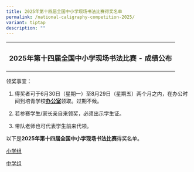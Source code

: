```yaml
---
title: 2025年第十四届全国中小学现场书法比赛得奖名单
permalink: /national-caligraphy-competition-2025/
variant: tiptap
description: ""
---
```

<table style="minWidth: 50px">
<colgroup>
<col>
<col>
</colgroup>
<tbody>
<tr>
<td rowspan="1" colspan="2">
<h3><strong>2025年第十四届全国中小学现场书法比赛 - 成绩公布</strong></h3>
</td>
</tr>
</tbody>
</table>
<p>领奖事宜：</p>
<ol data-tight="true" class="tight">
<li>
<p>得奖者可于6月30日（星期一）至8月29日（星期五）两个月之内，在办公时间到培青学校<strong><u>办公室</u></strong>领取。过期不候。</p>
</li>
<li>
<p>若参赛学生/家长亲自来领奖，必须出示学生证。</p>
</li>
<li>
<p>带队老师也可代表学生前来代领。</p>
</li>
</ol>
<p></p>
<p>以下是<strong>2025年第十四届全国中小学现场书法比赛</strong>得奖名单。</p>
<p></p>
<p><a href="/files/2025_Chinese_Calligraphy_Competition_Result_Primary.pdf" rel="noopener noreferrer nofollow" target="_blank">小学组</a>
</p>
<p></p>
<p><a href="/files/2025_Chinese_Calligraphy_Competition_Result_Secondary.pdf" rel="noopener noreferrer nofollow" target="_blank">中学组</a>
</p>
